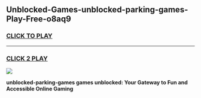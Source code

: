 
## Unblocked-Games-unblocked-parking-games-Play-Free-o8aq9
<h3>
<a href="https://premium76.site?title=unblocked-parking-games&ref=09A">CLICK TO PLAY</a></h3>
<hr>

<h3>
<a href="https://premium76.site?title=unblocked-parking-games&ref=09A">CLICK 2 PLAY</a>
  
</h3>

<a href="https://premium76.site?title=unblocked-parking-games&ref=09A"><img src="https://clearcache.store/games.png"></a>


**unblocked-parking-games games unblocked: Your Gateway to Fun and Accessible Online Gaming**
